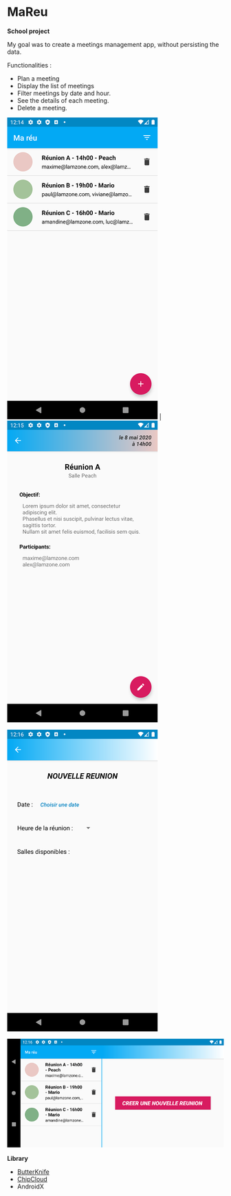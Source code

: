 # MaReu
**School project**

My goal was to create a meetings management app, without persisting the data.

Functionalities :
- Plan a meeting
- Display the list of meetings
- Filter meetings by date and hour.
- See the details of each meeting.
- Delete a meeting.

![](screenshots/list_meeting.png) | ![](screenshots/detail_meeting.png)

![](screenshots/meeting_creation.png)

![](screenshots/landscape_mode.png)

**Library**
- [ButterKnife](https://github.com/JakeWharton/butterknife)
- [ChipCloud](https://github.com/adroitandroid/ChipCloud)
- AndroidX
